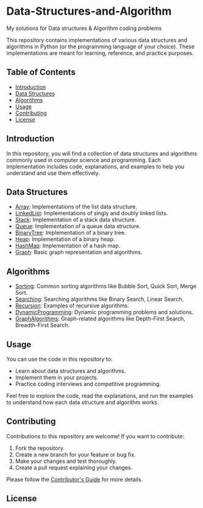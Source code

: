 # Data-Structures-and-Algorithm
My solutions for Data structures &amp; Algorithm coding problems

This repository contains implementations of various data structures and algorithms in Python (or the programming language of your choice). These implementations are meant for learning, reference, and practice purposes.

## Table of Contents

- [Introduction](#introduction)
- [Data Structures](#data-structures)
- [Algorithms](#algorithms)
- [Usage](#usage)
- [Contributing](#contributing)
- [License](#license)

## Introduction

In this repository, you will find a collection of data structures and algorithms commonly used in computer science and programming. Each implementation includes code, explanations, and examples to help you understand and use them effectively.

## Data Structures

- [Array](data_structures/Arrays): Implementations of the list data structure.
- [LinkedList](data_structures/linked_list.py): Implementations of singly and doubly linked lists.
- [Stack](data_structures/stack.py): Implementation of a stack data structure.
- [Queue](data_structures/queue.py): Implementation of a queue data structure.
- [BinaryTree](data_structures/binary_tree.py): Implementation of a binary tree.
- [Heap](data_structures/heap.py): Implementation of a binary heap.
- [HashMap](data_structures/hash_map.py): Implementation of a hash map.
- [Graph](data_structures/graph.py): Basic graph representation and algorithms.


## Algorithms

- [Sorting](algorithms/sorting.py): Common sorting algorithms like Bubble Sort, Quick Sort, Merge Sort.
- [Searching](algorithms/searching.py): Searching algorithms like Binary Search, Linear Search.
- [Recursion](algorithms/recursion.py): Examples of recursive algorithms.
- [DynamicProgramming](algorithms/dynamic_programming.py): Dynamic programming problems and solutions.
- [GraphAlgorithms](algorithms/graph_algorithms.py): Graph-related algorithms like Depth-First Search, Breadth-First Search.


## Usage

You can use the code in this repository to:

- Learn about data structures and algorithms.
- Implement them in your projects.
- Practice coding interviews and competitive programming.

Feel free to explore the code, read the explanations, and run the examples to understand how each data structure and algorithm works.

## Contributing

Contributions to this repository are welcome! If you want to contribute:

1. Fork the repository.
2. Create a new branch for your feature or bug fix.
3. Make your changes and test thoroughly.
4. Create a pull request explaining your changes.

Please follow the [Contributor's Guide](CONTRIBUTING.md) for more details.

## License
